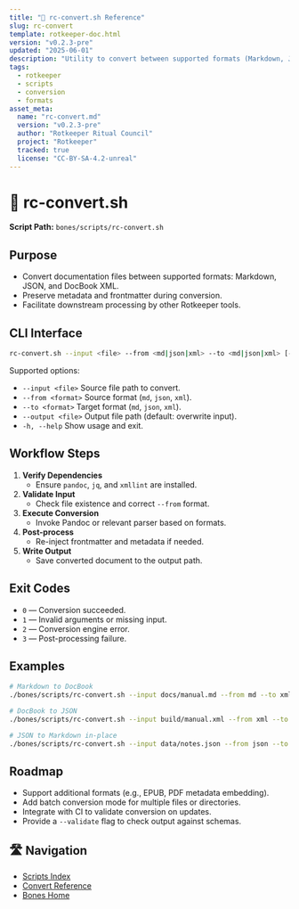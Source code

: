 ```yaml
---
title: "🔄 rc-convert.sh Reference"
slug: rc-convert
template: rotkeeper-doc.html
version: "v0.2.3-pre"
updated: "2025-06-01"
description: "Utility to convert between supported formats (Markdown, JSON, DocBook); preserves metadata and supports multi-step rituals."
tags:
  - rotkeeper
  - scripts
  - conversion
  - formats
asset_meta:
  name: "rc-convert.md"
  version: "v0.2.3-pre"
  author: "Rotkeeper Ritual Council"
  project: "Rotkeeper"
  tracked: true
  license: "CC-BY-SA-4.2-unreal"
---
```

<!--
🎨 Sora Prompt:
"An alchemical chamber where rc-convert.sh transmutes files—Markdown, JSON, and DocBook scrolls swirl in a glowing circle of conversion runes."
-->
<!-- Begin Ritual Script Documentation -->

# 🔄 rc-convert.sh

<!-- The sacred rite of document transmutation -->

**Script Path:** `bones/scripts/rc-convert.sh`

## Purpose
<!-- Core objectives of rc-convert.sh -->
- Convert documentation files between supported formats: Markdown, JSON, and DocBook XML.
- Preserve metadata and frontmatter during conversion.
- Facilitate downstream processing by other Rotkeeper tools.

## CLI Interface
<!-- How to invoke the conversion ceremony -->
```bash
rc-convert.sh --input <file> --from <md|json|xml> --to <md|json|xml> [--output <file>] [-h|--help]
```

Supported options:
- `--input <file>`
  Source file path to convert.
- `--from <format>`
  Source format (`md`, `json`, `xml`).
- `--to <format>`
  Target format (`md`, `json`, `xml`).
- `--output <file>`
  Output file path (default: overwrite input).
- `-h, --help`
  Show usage and exit.

## Workflow Steps
<!-- Sequential rites performed by the script -->
1. **Verify Dependencies**
   - Ensure `pandoc`, `jq`, and `xmllint` are installed.
2. **Validate Input**
   - Check file existence and correct `--from` format.
3. **Execute Conversion**
   - Invoke Pandoc or relevant parser based on formats.
4. **Post-process**
   - Re-inject frontmatter and metadata if needed.
5. **Write Output**
   - Save converted document to the output path.

## Exit Codes
<!-- Symbolic outcomes of incantation -->
- `0` — Conversion succeeded.
- `1` — Invalid arguments or missing input.
- `2` — Conversion engine error.
- `3` — Post-processing failure.

## Examples
<!-- Sample invocations for celebratory rites -->
```bash
# Markdown to DocBook
./bones/scripts/rc-convert.sh --input docs/manual.md --from md --to xml

# DocBook to JSON
./bones/scripts/rc-convert.sh --input build/manual.xml --from xml --to json --output manual.json

# JSON to Markdown in-place
./bones/scripts/rc-convert.sh --input data/notes.json --from json --to md
```

## Roadmap
<!-- Aspirational rites to come -->
- Support additional formats (e.g., EPUB, PDF metadata embedding).
- Add batch conversion mode for multiple files or directories.
- Integrate with CI to validate conversion on updates.
- Provide a `--validate` flag to check output against schemas.

## 🛣️ Navigation
<!-- Quick navigation links -->
- [Scripts Index](scripts/index.html)
- [Convert Reference](scripts/rc-convert.html)
- [Bones Home](index.html)

<!--
Limerick 1:
In runes of code and file decree,
rc-convert sets formats free.
It flows through each gate,
With metadata straight,
Ensuring no lore goes empty.

Limerick 2:
When scroll meets its destined form,
rc-convert weathers the storm.
From MD to XML,
Or JSON as well,
It crafts every page to transform.
-->